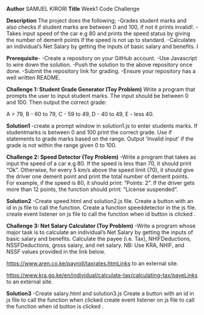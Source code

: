 **Author**
SAMUEL KIRORI
**Title**
Week1 Code Challenge

**Description**
The project does the following;
-Grades student marks and also checks if student marks are between 0 and 100, if not it prints invalid!.
-Takes input speed of the car e.g 80 and prints the speed status by giving the number of demerit points if the speed is not up to standard.
-Calculates an individual’s Net Salary by getting the inputs of basic salary and benefits. I

**Prerequisite**-
-Create a repository on your GitHub account.
-Use Javascript to wire down the solution.
-Push the solution to the above repository once done.
-Submit the repository link for grading.
-Ensure your repository has a well written README.

**Challenge 1: Student Grade Generator (Toy Problem)**
Write a program that prompts the user to input student marks. The input should be between 0 and 100. Then output the correct grade:

A > 79, B - 60 to 79, C - 59 to 49, D - 40 to 49, E - less 40.

**Solution1**
-create a prompt window in solution1.js to enter students marks. If studentmarks is between 0 and 100 print the correct grade. Use if statements to grade marks based on the range. Output 'Invalid input' if the grade is not within the range given 0 to 100.

**Challenge 2: Speed Detector (Toy Problem)**
-Write a program that takes as input the speed of a car e.g 80. If the speed is less than 70, it should print “Ok”. Otherwise, for every 5 km/s above the speed limit (70), it should give the driver one demerit point and print the total number of demerit points.
For example, if the speed is 80, it should print: “Points: 2”. If the driver gets more than 12 points, the function should print: “License suspended”.

**Solution2**
-Create speed.html and solution2.js file. Create a button with an id in js file to call the function. Create a function speeddetector in the js file. create event listener on js file to call the function when id button is clicked .

**Challenge 3: Net Salary Calculator (Toy Problem)**
-Write a program whose major task is to calculate an individual’s Net Salary by getting the inputs of basic salary and benefits. Calculate the payee (i.e. Tax), NHIFDeductions, NSSFDeductions, gross salary, and net salary. NB: Use KRA, NHIF, and NSSF values provided in the link below.

https://www.aren.co.ke/payroll/taxrates.htmLinks to an external site.

https://www.kra.go.ke/en/individual/calculate-tax/calculating-tax/payeLinks to an external site.

**Solution3**
-Create salary.html and solution3.js Create a button with an id in js file to call the function when clicked create event listener on js file to call the function when id button is clicked .
